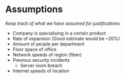 # Assumptions

*Keep track of what we have assumed for justifications*

- Company is specialising in a certain product
- Rate of expansion (Good estimate would be ~20%)
- Amount of people per department
- Floor space of office
- Network speeds of region (fiber)
- Previous security incidents
  - Server room breach
- Internet speeds of location